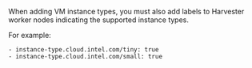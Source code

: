 When adding VM instance types, you must also add labels to Harvester worker nodes indicating the supported instance types.

For example:

    - instance-type.cloud.intel.com/tiny: true
    - instance-type.cloud.intel.com/small: true
